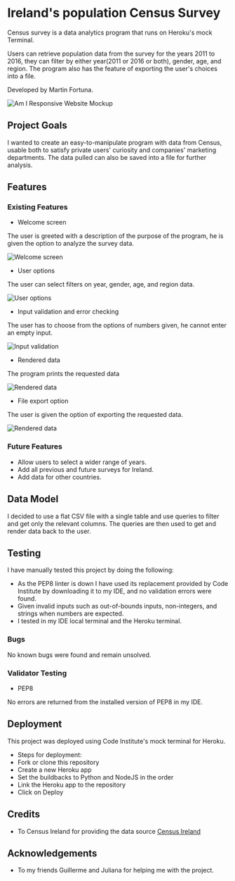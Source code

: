 # Ireland's population Census Survey

Census survey is a data analytics program that runs on Heroku's mock Terminal.

Users can retrieve population data from the survey for the years 2011 to 2016, they can filter by either year(2011 or 2016 or both), gender, age, and region.
The program also has the feature of exporting the user's choices into a file.

Developed by Martin Fortuna.

![Am I Responsive Website Mockup](/readme/census-mock-up.png)


## Project Goals

I wanted to create an easy-to-manipulate program with data from Census, usable both to satisfy private users' curiosity and companies' marketing departments.
The data pulled can also be saved into a file for further analysis.

## Features

### Existing Features

- Welcome screen

The user is greeted with a description of the purpose of the program, he is given the option to analyze the survey data. 

![Welcome screen](/readme/welcome.png)


- User options

The user can select filters on year, gender, age, and region data.

![User options](/readme/options.png)

- Input validation and error checking

The user has to choose from the options of numbers given, he cannot enter an empty input.

![Input validation](/readme/validation.png)

- Rendered data 

The program prints the requested data

![Rendered data](/readme/data-rendered.png)

- File export option

The user is given the option of exporting the requested data.

![Rendered data](/readme/file-export.png)

### Future Features

- Allow users to select a wider range of years.
- Add all previous and future surveys for Ireland.
- Add data for other countries.

## Data Model

I decided to use a flat CSV file with a single table and use queries to filter and get only the relevant columns.
The queries are then used to get and render data back to the user.

## Testing

I have manually tested this project by doing the following:

- As the PEP8 linter is down I have used its replacement provided by Code Institute by downloading it to my IDE, and no validation errors were found.
- Given invalid inputs such as out-of-bounds inputs, non-integers, and strings when numbers are expected.
- I tested in my IDE local terminal and the Heroku terminal.

### Bugs

No known bugs were found and remain unsolved.

### Validator Testing

- PEP8

No errors are returned from the installed version of PEP8 in my IDE.

## Deployment

This project was deployed using Code Institute's mock terminal for Heroku.

- Steps for deployment:
- Fork or clone this repository
- Create a new Heroku app
- Set the buildbacks to Python and NodeJS in the order
- Link the Heroku app to the repository
- Click on Deploy

## Credits

- To Census Ireland for providing the data source 
[Census Ireland](https://data.gov.ie/dataset/e2022-population-2011-to-2016/resource/ff12fd4b-63a7-48e3-9c8b-a8f309f78cfa)

## Acknowledgements

- To my friends Guillerme and Juliana for helping me with the project.